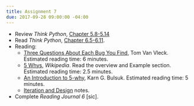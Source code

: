 ```yaml
---
title: Assignment 7
due: 2017-09-28 09:00:00 -04:00
---
```


* Review *Think Python*, [Chapter 5.8-5.14](http://www.greenteapress.com/thinkpython2/html/thinkpython2006.html)
* Read *Think Python*, [Chapter 6.5-6.11](http://www.greenteapress.com/thinkpython2/html/thinkpython2007.html).
* Reading:
  * [Three Questions About Each Bug You Find](http://www.multicians.org/thvv/threeq.html), Tom Van Vleck. Estimated reading time: 6 minutes.
  * [5 Whys](https://en.wikipedia.org/wiki/5_Whys), _Wikipedia_. Read the overview and Example section. Estimated reading time: 2.5 minutes.
  * [An Introduction to 5-why](http://www.bulsuk.com/2009/03/5-why-finding-root-causes.html), Karn G. Bulsuk. Estimated reading time: 5 minutes.
  * [Iteration and Design](/notes/iteration-and-design.html) notes.
* Complete *Reading Journal 6* [sic].
